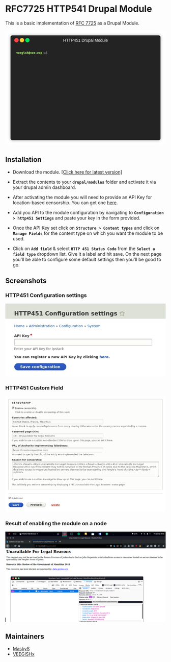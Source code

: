 # RFC7725 HTTP541 Drupal Module

This is a basic implementation of [RFC 7725](https://tools.ietf.org/html/rfc7725) as a Drupal Module. 

![demo_gif](screenshots/resultdemo.gif "demo")

## Installation
* Download the module. [[Click here for latest version]](https://github.com/VEEGISHx/http451/archive/master.zip)

* Extract the contents to your **`drupal/modules`** folder and activate it via your drupal admin dashboard.

* After activating the module you will need to provide an API Key for location-based censorship. You can get one [here](https://ipstack.com/product).

* Add you API to the module configuration by navigating to **`Configuration > http451 Settings`** and paste your key in the form provided.

* Once the API Key set click on **`Structure > Content types`** and click on **`Manage Fields`** for the content type on which you want the module to be used.


* Click on **`Add field`** & select **`HTTP 451 Status Code`** from the **`Select a field type`** dropdown list. Give it a label and hit save. On the next page you'll be able to configure some default settings then you'll be good to go.

## Screenshots
### HTTP451 Configuration settings
![http451_configuration_settings](screenshots/configuration_form.jpg "Configuration Page")

### HTTP451 Custom Field
![http451_custom_field](screenshots/http451_field.jpg "Configuration Page")

### Result of enabling the module on a node
![result_screenshot](result_screenshot.png "Result Page")

## Maintainers
* [MaskyS](https://github.com/MaskyS)
* [VEEGISHx](https://github.com/VEEGISHx) 
